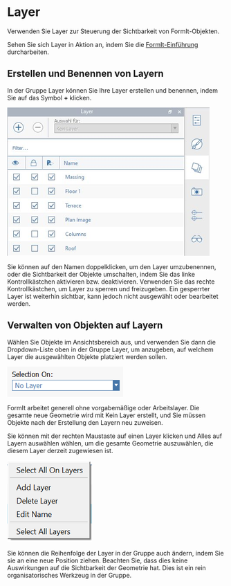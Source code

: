# Layer

Verwenden Sie Layer zur Steuerung der Sichtbarkeit von FormIt-Objekten.

Sehen Sie sich Layer in Aktion an, indem Sie die [FormIt-Einführung](../formit-primer/part-i/control-visibility-with-layers.md) durcharbeiten.

## Erstellen und Benennen von Layern

In der Gruppe Layer können Sie Ihre Layer erstellen und benennen, indem Sie auf das Symbol **+** klicken.

![](<../.gitbook/assets/layer-locking-image (1).jpg>)

Sie können auf den Namen doppelklicken, um den Layer umzubenennen, oder die Sichtbarkeit der Objekte umschalten, indem Sie das linke Kontrollkästchen aktivieren bzw. deaktivieren. Verwenden Sie das rechte Kontrollkästchen, um Layer zu sperren und freizugeben. Ein gesperrter Layer ist weiterhin sichtbar, kann jedoch nicht ausgewählt oder bearbeitet werden.

## Verwalten von Objekten auf Layern

Wählen Sie Objekte im Ansichtsbereich aus, und verwenden Sie dann die Dropdown-Liste oben in der Gruppe Layer, um anzugeben, auf welchem Layer die ausgewählten Objekte platziert werden sollen.

![](../.gitbook/assets/20191216-layers-panel-2.png)

FormIt arbeitet generell ohne vorgabemäßige oder Arbeitslayer. Die gesamte neue Geometrie wird mit Kein Layer erstellt, und Sie müssen Objekte nach der Erstellung den Layern neu zuweisen.

Sie können mit der rechten Maustaste auf einen Layer klicken und Alles auf Layern auswählen wählen, um die gesamte Geometrie auszuwählen, die diesem Layer derzeit zugewiesen ist.

![](../.gitbook/assets/20191216-layers-panel-3.png)

Sie können die Reihenfolge der Layer in der Gruppe auch ändern, indem Sie sie an eine neue Position ziehen. Beachten Sie, dass dies keine Auswirkungen auf die Sichtbarkeit der Geometrie hat. Dies ist ein rein organisatorisches Werkzeug in der Gruppe.

